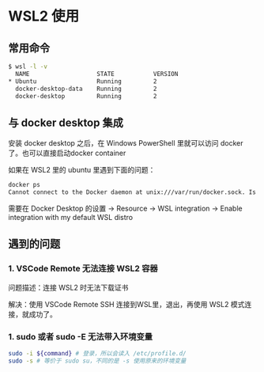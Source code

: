 # WSL2 使用

## 常用命令

```bash
$ wsl -l -v
  NAME                   STATE           VERSION
* Ubuntu                 Running         2
  docker-desktop-data    Running         2
  docker-desktop         Running         2
```

## 与 docker desktop 集成

安装 docker desktop 之后，在 Windows PowerShell 里就可以访问 docker 了。也可以直接启动docker container

如果在 WSL2 里的 ubuntu 里遇到下面的问题：

```bash
docker ps
Cannot connect to the Docker daemon at unix:///var/run/docker.sock. Is the docker daemon running?
```

需要在 Docker Desktop 的设置 -> Resource -> WSL integration -> Enable integration with my default WSL distro

## 遇到的问题

### 1. VSCode Remote 无法连接 WSL2 容器

问题描述：连接 WSL2 时无法下载证书

解决：使用 VSCode Remote SSH 连接到WSL里，退出，再使用 WSL2 模式连接，就成功了。

### 1. sudo 或者 sudo -E 无法带入环境变量

```bash
sudo -i ${command} # 登录，所以会读入 /etc/profile.d/
sudo -s # 等价于 sudo su，不同的是 -s 使用原来的环境变量
```
